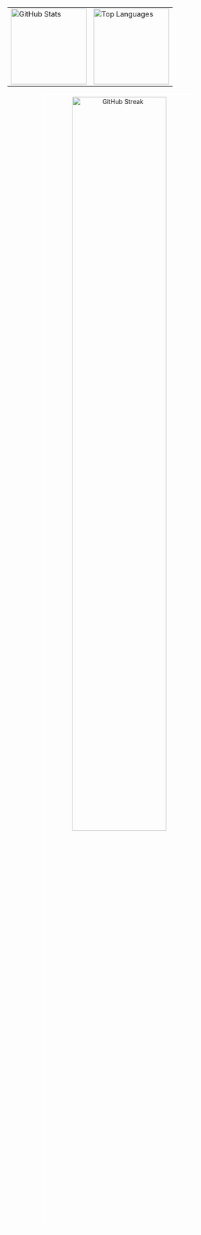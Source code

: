 <table align="center">
  <tr>
    <td>
      <img 
        src="https://github-readme-stats.vercel.app/api?username=crestadev&show_icons=true&theme=transparent&card_width=380"
        alt="GitHub Stats"
        height="170"
      />
    </td>
    <td>
      <img 
        src="https://github-readme-stats.vercel.app/api/top-langs/?username=crestadev&layout=compact&theme=transparent&card_width=380" 
        alt="Top Languages"
        height="170"
      />
    </td>
  </tr>
</table>
<p align="center">
  <img 
    src="https://streak-stats.demolab.com?user=crestadev&theme=transparent&hide_border=false&ring=ffffff&fire=ffffff&currStreakLabel=ffffff" 
    alt="GitHub Streak" 
    width="65%" 
    style="border: 2px solid white; border-radius: 12px; padding: 5px;" 
  />
</p>

